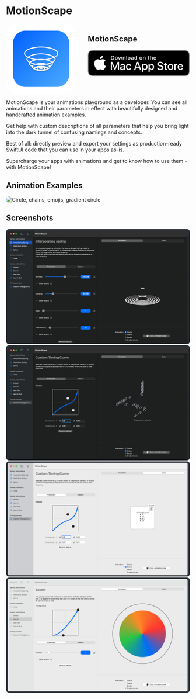 # MotionScape

<section style="display:flex;justify-content:center;max-width:75ch;margin-left:auto;margin-right:auto">
    <img style="border-radius:2rem;width:12rem;height:12rem" src="resources/logo.png" alt="Logo of Motionscape">
    <div style="margin-left:2rem">
        <h2 style="border-bottom:none">MotionScape</h2>
        <a href="https://apps.apple.com/us/app/motionscape-animation-studio/id1616840951">
        <img src="resources/mac-store-download.svg" alt="Go to the Mac App Store page of the app">
        </a>
    </div>
</section>

MotionScape is your animations playground as a developer. You can see all animations and their parameters in effect with beautifully designed and handcrafted animation examples.

Get help with custom descriptions of all parameters that help you bring light into the dark tunnel of confusing namings and concepts.

Best of all: directly preview and export your settings as production-ready SwiftUI code that you can use in your apps as-is.

Supercharge your apps with animations and get to know how to use them - with MotionScape!

## Animation Examples

<img style="border-radius:0.5rem" src="resources/AllPreviews.gif" alt="Circle, chains, emojis, gradient circle">

## Screenshots

<img style="border-radius:0.5rem" src="resources/preview-1.png" alt="First preview of the app">

<img style="border-radius:0.5rem" src="resources/preview-2.png" alt="Second preview of the app">

<img style="border-radius:0.5rem" src="resources/preview-3.png" alt="Third preview of the app">

<img style="border-radius:0.5rem" src="resources/preview-4.png" alt="Fourth preview of the app">


